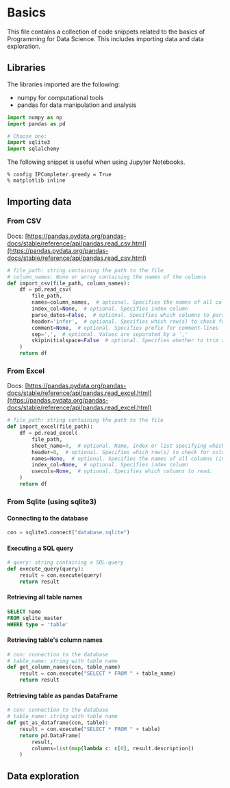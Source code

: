 # Basics

This file contains a collection of code snippets related to the basics of Programming for Data Science. This includes
importing data and data exploration.

## Libraries

The libraries imported are the following:

- numpy for computational tools
- pandas for data manipulation and analysis

```python
import numpy as np
import pandas as pd

# Choose one:
import sqlite3
import sqlalchemy
```

The following snippet is useful when using Jupyter Notebooks.

```jupyterpython
% config IPCompleter.greedy = True
% matplotlib inline
```

## Importing data

### From CSV

Docs: [https://pandas.pydata.org/pandas-docs/stable/reference/api/pandas.read_csv.html](https://pandas.pydata.org/pandas-docs/stable/reference/api/pandas.read_csv.html)

```python
# file_path: string containing the path to the file
# column_names: None or array containing the names of the columns
def import_csv(file_path, column_names):
    df = pd.read_csv(
        file_path,
        names=column_names,  # optional. Specifies the names of all columns (including index)
        index_col=None,  # optional. Specifies index column
        parse_dates=False,  # optional. Specifies which columns to parse as dates
        header='infer',  # optional. Specifies which row(s) to check for column names
        comment=None,  # optional. Specifies prefix for comment-lines
        sep=',',  # optional. Values are separated by a ','
        skipinitialspace=False  # optional. Specifies whether to trim a space after the separator
    )
    return df
```

### From Excel

Docs: [https://pandas.pydata.org/pandas-docs/stable/reference/api/pandas.read_excel.html](https://pandas.pydata.org/pandas-docs/stable/reference/api/pandas.read_excel.html)

```python
# file_path: string containing the path to the file
def import_excel(file_path):
    df = pd.read_excel(
        file_path,
        sheet_name=0,  # optional. Name, index or list specifying which sheets to load. If None, loads all sheets.
        header=0,  # optional. Specifies which row(s) to check for column names
        names=None,  # optional. Specifies the names of all columns (including index)
        index_col=None,  # optional. Specifies index column
        usecols=None,  # optional. Specifies which columns to read.
    )
    return df
```

### From Sqlite (using sqlite3)

#### Connecting to the database

```python
con = sqlite3.connect("database.sqlite")
```

#### Executing a SQL query

```python
# query: string containing a SQL-query
def execute_query(query):
    result = con.execute(query)
    return result
```

#### Retrieving all table names

```sql
SELECT name
FROM sqlite_master
WHERE type = 'table'
```

#### Retrieving table's column names

```python
# con: connection to the database
# table_name: string with table name
def get_column_names(con, table_name)
    result = con.execute("SELECT * FROM " + table_name)
    return result
```

#### Retrieving table as pandas DataFrame

```python
# con: connection to the database
# table_name: string with table name
def get_as_dataframe(con, table):
    result = con.execute("SELECT * FROM " + table)
    return pd.DataFrame(
        result,
        columns=list(map(lambda c: c[0], result.description))
    )

```

## Data exploration

